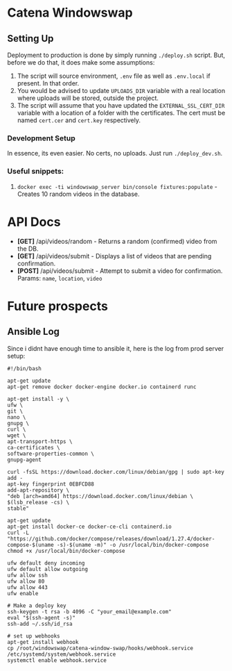 # Catena Windowswap

## Setting Up
Deployment to production is done by simply running `./deploy.sh` script. But, before we do that, it does make some assumptions:
1. The script will source environment, `.env` file as well as `.env.local` if present. In that order.
2. You would be advised to update `UPLOADS_DIR` variable with a real location where uploads will be stored, outside the project.
3. The script will assume that you have updated the `EXTERNAL_SSL_CERT_DIR` variable with a location of a folder with the certificates. The cert must be named `cert.cer` and `cert.key` respectively.
 
### Development Setup
In essence, its even easier. No certs, no uploads. Just run `./deploy_dev.sh`.

### Useful snippets:
1. `docker exec -ti windowswap_server bin/console fixtures:populate` - Creates 10 random videos in the database.


# API Docs
- **[GET]** /api/videos/random - Returns a random (confirmed) video from the DB. 
- **[GET]** /api/videos/submit - Displays a list of videos that are pending confirmation.
- **[POST]** /api/videos/submit - Attempt to submit a video for confirmation. Params: `name`, `location`, `video`

# Future prospects

## Ansible Log
Since i didnt have enough time to ansible it, here is the log from prod server setup:
```
#!/bin/bash

apt-get update
apt-get remove docker docker-engine docker.io containerd runc

apt-get install -y \
ufw \
git \
nano \
gnupg \
curl \
wget \
apt-transport-https \
ca-certificates \
software-properties-common \
gnupg-agent

curl -fsSL https://download.docker.com/linux/debian/gpg | sudo apt-key add -
apt-key fingerprint 0EBFCD88
add-apt-repository \
"deb [arch=amd64] https://download.docker.com/linux/debian \
$(lsb_release -cs) \
stable"

apt-get update
apt-get install docker-ce docker-ce-cli containerd.io
curl -L "https://github.com/docker/compose/releases/download/1.27.4/docker-compose-$(uname -s)-$(uname -m)" -o /usr/local/bin/docker-compose
chmod +x /usr/local/bin/docker-compose

ufw default deny incoming
ufw default allow outgoing
ufw allow ssh
ufw allow 80
ufw allow 443
ufw enable

# Make a deploy key
ssh-keygen -t rsa -b 4096 -C "your_email@example.com"
eval "$(ssh-agent -s)"
ssh-add ~/.ssh/id_rsa

# set up webhooks
apt-get install webhook
cp /root/windowswap/catena-window-swap/hooks/webhook.service /etc/systemd/system/webhook.service
systemctl enable webhook.service

```
